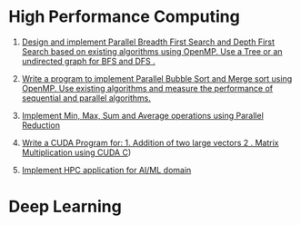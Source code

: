 # High Performance Computing
1. [Design and implement Parallel Breadth First Search and Depth First Search based on existing algorithms using OpenMP. Use a Tree or an undirected graph for BFS and DFS .](HPC/ParalleBFSandDFS/ParalleBFSandDFS.md)

2. [Write a program to implement Parallel Bubble Sort and Merge sort using OpenMP. Use existing algorithms and measure the performance of sequential and parallel algorithms.](HPC/ParalleMergeAndBubble/MergeAndBubbleSort.md)

3. [Implement Min, Max, Sum and Average operations using Parallel Reduction](HPC\MInAndMaxAvg\min.md)

4. [Write a CUDA Program for: 1. Addition of two large vectors 2 . Matrix Multiplication using CUDA C](https://github.com/chetankoli1/lp-5/blob/main/HPC/CUDA/cuda.md))

5. [Implement HPC application for AI/ML domain](HPC/aiml.md)

# Deep Learning
